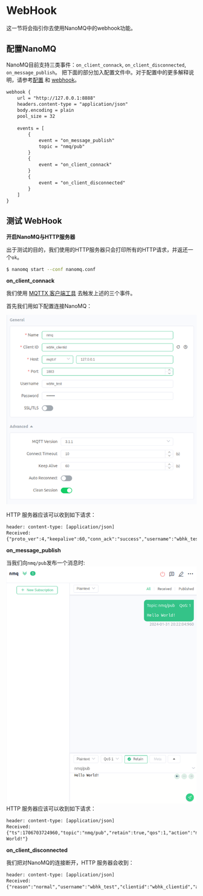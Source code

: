 # WebHook
这一节将会指引你去使用NanoMQ中的webhook功能。

## 配置NanoMQ

NanoMQ目前支持三类事件：`on_client_connack`, `on_client_disconnected`, `on_message_publish`。 把下面的部分加入配置文件中。对于配置中的更多解释说明，请参考[配置](../config-description/webhook.md) 和 [webhook](../rule/web-hook-0.19.md)。

```
webhook {
	url = "http://127.0.0.1:8888"
	headers.content-type = "application/json"
	body.encoding = plain
	pool_size = 32
	
	events = [
		{ 
			event = "on_message_publish"
			topic = "nmq/pub"
		}
		{
			event = "on_client_connack"
		}
        {
            event = "on_client_disconnected"
        }
	]
}
```

## 测试 WebHook

**开启NanoMQ与HTTP服务器**

出于测试的目的，我们使用的HTTP服务器只会打印所有的HTTP请求，并返还一个`ok`。

```bash
$ nanomq start --conf nanomq.conf
```

**on_client_connack**

我们使用 [MQTTX 客户端工具](https://mqttx.app/) 去触发上述的三个事件。

首先我们用如下配置连接NanoMQ：

![Alt text](../images/wbhk-connect.png)

HTTP 服务器应该可以收到如下请求：
```
header: content-type: [application/json]
Received: {"proto_ver":4,"keepalive":60,"conn_ack":"success","username":"wbhk_test","clientid":"wbhk_clientid","action":"client_connack"}
```

**on_message_publish**

当我们向`nmq/pub`发布一个消息时:
![Alt text](../images/wbhk-pub.png)
HTTP 服务器应该可以收到如下请求：
```
header: content-type: [application/json]
Received: {"ts":1706703724960,"topic":"nmq/pub","retain":true,"qos":1,"action":"message_publish","from_username":"wbhk_test","from_client_id":"wbhk_clientid","payload":"Hello World!"}
```

**on_client_disconnected**

我们把对NanoMQ的连接断开，HTTP 服务器会收到：

```
header: content-type: [application/json]
Received: {"reason":"normal","username":"wbhk_test","clientid":"wbhk_clientid","action":"client_disconnected"}
```